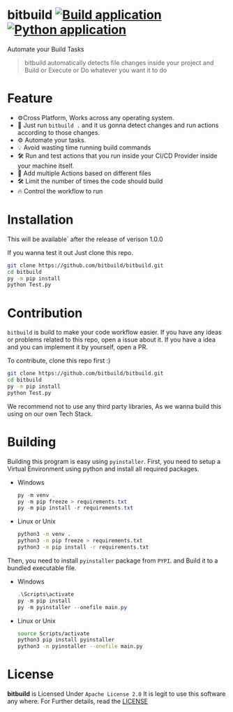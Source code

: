 # bitbuild [![Build application](https://github.com/bitbuild/bitbuild/actions/workflows/build_app.yml/badge.svg)](https://github.com/bitbuild/bitbuild/actions/workflows/build_app.yml) [![Python application](https://github.com/bitbuild/bitbuild/actions/workflows/test-app.yml/badge.svg)](https://github.com/bitbuild/bitbuild/actions/workflows/python-app.yml)
Automate your Build Tasks
> bitbuild automatically detects file changes inside your project and Build or Execute or Do whatever you want it to do

# Feature
- ⚙️Cross Platform, Works across any operating system.
- 🎇 Just run `bitbuild .` and it us gonna detect changes and run actions according to those changes.
- ⚙️ Automate your tasks.
- 💡 Avoid wasting time running build commands
- 🛠️ Run and test actions that you run inside your CI/CD Provider inside your machine itself.
- 📃 Add multiple Actions based on different files
- 🛠️ Limit the number of times the code should build
- 🔥 Control the workflow to run

# Installation
This will be available` after the release of verison 1.0.0

If you wanna test it out Just clone this repo.
```sh
git clone https://github.com/bitbuild/bitbuild.git
cd bitbuild
py -m pip install
python Test.py
```

# Contribution
`bitbuild` is build to make your code workflow easier.
If you have any ideas or problems related to this repo, open a issue about it.
If you have a idea and you can implement it by yourself, open a PR.

To contribute, clone this repo first :)
```sh
git clone https://github.com/bitbuild/bitbuild.git
cd bitbuild
py -m pip install
python Test.py
```

We recommend not to use any third party libraries, As we wanna build this using on our own Tech Stack.

# Building
Building this program is easy using `pyinstaller`.
First, you need to setup a Virtual Environment using python and install all required packages.
- Windows

    ```ps1
    py -m venv .
    py -m pip freeze > requirements.txt
    py -m pip install -r requirements.txt
    ```
- Linux or Unix
    ```sh
    python3 -m venv .
    python3 -m pip freeze > requirements.txt
    python3 -m pip install -r requirements.txt
    ```
Then, you need to install `pyinstaller` package from `PYPI`.
and Build it to a bundled executable file.
- Windows

    ```ps1
    .\Scripts\activate
    py -m pip install
    py -m pyinstaller --onefile main.py
    ```
- Linux or Unix
    ```sh
    source Scripts/activate
    python3 pip install pyinstaller
    python3 -m pyinstaller --onefile main.py
    ```

# License
**bitbuild** is Licensed Under `Apache License 2.0`
It is legit to use this software any where.
For Further details, read the [LICENSE](https://github.com/bitbuild/bitbuild/blob/LICENSE)
